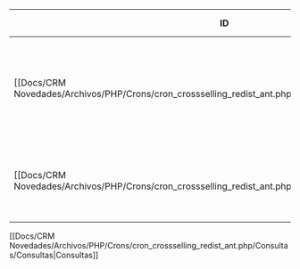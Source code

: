 | ID<br>                                                                                            | Tipo   | Archivo Origen                                                                                                             | Modulo Funcional                      | Base de Datos    | Tablas Afectadas              | Joins                                                    | Objetivo                                                                      | Impacto | Observacion |
| ------------------------------------------------------------------------------------------------- | ------ | -------------------------------------------------------------------------------------------------------------------------- | ------------------------------------- | ---------------- | ----------------------------- | -------------------------------------------------------- | ----------------------------------------------------------------------------- | ------- | ----------- |
| [[Docs/CRM Novedades/Archivos/PHP/Crons/cron_crossselling_redist_ant.php/Consultas/SELECT/Q001\|Q001]] | SELECT | [[Docs/CRM Novedades/Archivos/PHP/Crons/cron_crossselling_redist_ant.php/Consultas/Consultas\|cron_crosselling_redist_ant.php]] | Asignación de vendedores              | gyssrl_novedades | sw_operaciones, sw_vendedores | LEFT JOIN sw_operaciones.vendedor = sw_vendedores.numero | Obtener vendedores activos con menos de 10 operaciones recientes (último mes) | Lectura |             |
| [[Docs/CRM Novedades/Archivos/PHP/Crons/cron_crossselling_redist_ant.php/Consultas/SELECT/Q002\|Q002]] | SELECT | [[Docs/CRM Novedades/Archivos/PHP/Crons/cron_crossselling_redist_ant.php/Consultas/Consultas\|cron_crosselling_redist_ant.php]] | Detección de operaciones sin vendedor | gyssrl_novedades | sw_operaciones, sw_vendedores | LEFT JOIN sw_operaciones.vendedor = sw_vendedores.numero | Traer operaciones de ex-vendedores (baja = 'S') sin reasignar                 | Lectura |             |

[[Docs/CRM Novedades/Archivos/PHP/Crons/cron_crossselling_redist_ant.php/Consultas/Consultas|Consultas]]
